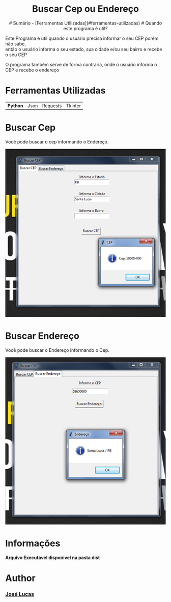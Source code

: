 <h1 align='center'>Buscar Cep ou Endereço</h1>
<p align='center'>
  # Sumário
  - [Ferramentas Utilizadas](#ferramentas-utilizadas)
  # Quando este programa é util?
  <p>Este Programa é util quando o usuário precisa informar o seu CEP porém não sabe,<br> então o usuário informa o seu estado, sua cidade e/ou seu bairro e recebe o seu CEP</p>
  <p>O programa também serve de forma contraria, onde o usuário informa o CEP e recebe o endereço</p>

  # Ferramentas Utilizadas
  <table>
    <tr>
      <td><b>Python</b></td>
      <td>Json</td>
      <td>Requests</td>
      <td>Tkinter</td>
    </tr>
  </table>

  # Buscar Cep
  <p>Você pode buscar o cep informando o Endereço.</p>
  <img src='imagem1.png' />

  # Buscar Endereço
  <p>Você pode buscar o Endereço informando o Cep.</p>
  <img src='imagem2.png' />

  # Informações
  <p><b>Arquivo Executável disponivel na pasta dist<b></p>

  # Author
  <h3><a href='https://www.instagram.com/jlucasgf/?hl=pt-br'>José Lucas</a></h3>
</p>
